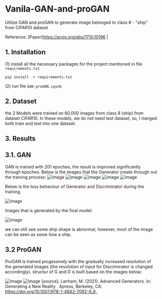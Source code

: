 # Vanila-GAN-and-proGAN
Utilize GAN and proGAN to generate image belonged to class 8 - "ship" from CIFAR10 dataset

Reference: [Paper]https://arxiv.org/abs/1710.10196 |

## 1. Installation

(1) install all the necessary packages for the project mentioned in file `requirements.txt`

```
pip install -r requirements.txt
```
(2) run file `GAN-proGAN.ipynb`

## 2. Dataset

the 2 Models were trained on 60,000 images from class 8 (ship) from dataset CIFAR10. In these models, we do not need test dataset, so, I merged both train and test into one dataset. 

## 3. Results

## 3.1. GAN

GAN is trained with 201 epoches, the result is improved significantly through epoches. Below is the images that the Generator create through out the training process:
![image](https://github.com/TruongQuynhNhu/Vanila-GAN-and-proGAN/assets/107611691/7b08bedf-162e-4d7e-805f-f4af69e3cf66) ![image](https://github.com/TruongQuynhNhu/Vanila-GAN-and-proGAN/assets/107611691/8bef6e10-f7f5-42ff-be10-d8f77230cddc)
![image](https://github.com/TruongQuynhNhu/Vanila-GAN-and-proGAN/assets/107611691/b913de27-31e3-4469-9a73-ff701d2a509f) ![image](https://github.com/TruongQuynhNhu/Vanila-GAN-and-proGAN/assets/107611691/72edea3b-5630-4e39-ba49-bea019f2b1df) 
![image](https://github.com/TruongQuynhNhu/Vanila-GAN-and-proGAN/assets/107611691/48d50373-bd78-4939-983f-4565dc95ff8c)

Below is the loss behaviour of Generator and Discriminator during the training.

![image](https://github.com/TruongQuynhNhu/Vanila-GAN-and-proGAN/assets/107611691/4a5cf564-dd90-4c32-80b4-cd8eded9ac14)

Images that is generated by the final model:

![image](https://github.com/TruongQuynhNhu/Vanila-GAN-and-proGAN/assets/107611691/295488e7-2dfd-4541-b6a6-6707b0f8ce36)

we can still see some ship shape is abnormal, however, most of the image can be seen as some how a ship. 

## 3.2 ProGAN

ProGAN is trained progessively with the gradually increased resolution of the generated images (the resolution of input for Discriminator is changed accordingly). structur of G and D is built based on the images below:

![image](https://github.com/TruongQuynhNhu/Vanila-GAN-and-proGAN/assets/107611691/ed1d860f-9891-4f8c-9bcf-a4a4510d4d04)
![image](https://github.com/TruongQuynhNhu/Vanila-GAN-and-proGAN/assets/107611691/3f09a592-5406-4a20-877b-0c6a461fcb51)
[source]: Lanham, M. (2021). Advanced Generators. In: Generating a New Reality . Apress, Berkeley, CA. https://doi.org/10.1007/978-1-4842-7092-9_8_







